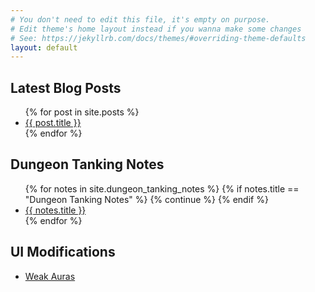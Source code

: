 ```yaml
---
# You don't need to edit this file, it's empty on purpose.
# Edit theme's home layout instead if you wanna make some changes
# See: https://jekyllrb.com/docs/themes/#overriding-theme-defaults
layout: default
---
```

## Latest Blog Posts

<ul>
  {% for post in site.posts %}
    <li>
      <a href="{{ post.url }}">{{ post.title }}</a>
    </li>
  {% endfor %}
</ul>

## Dungeon Tanking Notes
<ul>
  {% for notes in site.dungeon_tanking_notes %}
    {% if notes.title == "Dungeon Tanking Notes" %}
    {% continue %}
    {% endif %}
    <li>
      <a href="{{ notes.url }}">{{ notes.title }}</a>
    </li>
  {% endfor %}
</ul>

## UI Modifications

* [Weak Auras](/ui-mods/weak-auras)
